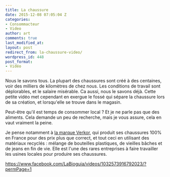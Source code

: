 ```yaml
---
title: La chaussure
date: 2015-12-08 07:05:04 Z
categories:
- Consommacteur
- Video
author: art
comments: true
last_modified_at: 
layout: post
redirect_from: la-chaussure-video/
wordpress_id: 448
post_format:
- Vidéo
---
```


Nous le savons tous. La plupart des chaussures sont créé à des centaines, voir des milliers de kilomètres de chez nous. Les conditions de travail sont déplorables, et le salaire misérable. Ca aussi, nous le savons déjà. Cette petite vidéo met cependant en exergue le fossé qui sépare la chaussure lors de sa création, et lorsqu'elle se trouve dans le magasin.

Peut-être qu'il est temps de consommer local ? Et je ne parle pas que des aliments. Cela demande un peu de recherche, mais je vous assure, cela en vaut vraiment la peine.

Je pense notamment à [la marque Verkor](https://www.verkor.fr/), qui produit ses chaussures 100% en France pour des prix plus que correct, et tout ceci en utilisant des matériaux recyclés : mélange de bouteilles plastiques, de vieilles bâches et de jeans en fin de vie. Elle est l'une des rares entreprises à faire travailler les usines locales pour produire ses chaussures.

https://www.facebook.com/LaBioguia/videos/1032573916792023/?permPage=1
